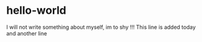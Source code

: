 # hello-world
I will not write something about myself, im to shy !!!
This line is added today 
and another line
